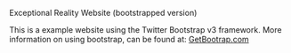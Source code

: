 Exceptional Reality Website (bootstrapped version)

This is a example website using the Twitter Bootstrap v3 framework.
More information on using bootstrap, can be found at:
[GetBootrap.com](http://GetBootrap.com)
